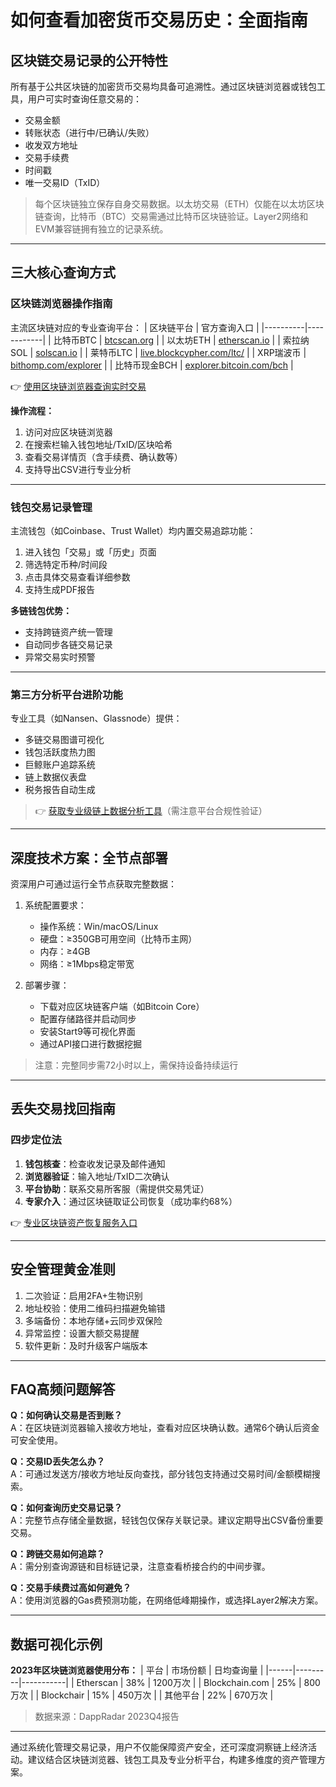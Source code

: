 # 如何查看加密货币交易历史：全面指南

## 区块链交易记录的公开特性
所有基于公共区块链的加密货币交易均具备可追溯性。通过区块链浏览器或钱包工具，用户可实时查询任意交易的：
- 交易金额
- 转账状态（进行中/已确认/失败）
- 收发双方地址
- 交易手续费
- 时间戳
- 唯一交易ID（TxID）

> 每个区块链独立保存自身交易数据。以太坊交易（ETH）仅能在以太坊区块链查询，比特币（BTC）交易需通过比特币区块链验证。Layer2网络和EVM兼容链拥有独立的记录系统。

---

## 三大核心查询方式

### 区块链浏览器操作指南
主流区块链对应的专业查询平台：
| 区块链平台 | 官方查询入口 |
|----------|------------|
| 比特币BTC | [btcscan.org](https://btcscan.org) |
| 以太坊ETH | [etherscan.io](https://etherscan.io) |
| 索拉纳SOL | [solscan.io](https://solscan.io) |
| 莱特币LTC | [live.blockcypher.com/ltc/](https://live.blockcypher.com/ltc/) |
| XRP瑞波币 | [bithomp.com/explorer](https://bithomp.com/explorer) |
| 比特币现金BCH | [explorer.bitcoin.com/bch](https://explorer.bitcoin.com/bch) |

👉 [使用区块链浏览器查询实时交易](https://bit.ly/okx_welcome)

**操作流程：**
1. 访问对应区块链浏览器
2. 在搜索栏输入钱包地址/TxID/区块哈希
3. 查看交易详情页（含手续费、确认数等）
4. 支持导出CSV进行专业分析

---

### 钱包交易记录管理
主流钱包（如Coinbase、Trust Wallet）均内置交易追踪功能：
1. 进入钱包「交易」或「历史」页面
2. 筛选特定币种/时间段
3. 点击具体交易查看详细参数
4. 支持生成PDF报告

**多链钱包优势：**
- 支持跨链资产统一管理
- 自动同步各链交易记录
- 异常交易实时预警

---

### 第三方分析平台进阶功能
专业工具（如Nansen、Glassnode）提供：
- 多链交易图谱可视化
- 钱包活跃度热力图
- 巨鲸账户追踪系统
- 链上数据仪表盘
- 税务报告自动生成

> 👉 [获取专业级链上数据分析工具](https://bit.ly/okx_welcome)（需注意平台合规性验证）

---

## 深度技术方案：全节点部署
资深用户可通过运行全节点获取完整数据：
1. 系统配置要求：
   - 操作系统：Win/macOS/Linux
   - 硬盘：≥350GB可用空间（比特币主网）
   - 内存：≥4GB
   - 网络：≥1Mbps稳定带宽

2. 部署步骤：
   - 下载对应区块链客户端（如Bitcoin Core）
   - 配置存储路径并启动同步
   - 安装Start9等可视化界面
   - 通过API接口进行数据挖掘

> 注意：完整同步需72小时以上，需保持设备持续运行

---

## 丢失交易找回指南

### 四步定位法
1. **钱包核查**：检查收发记录及邮件通知
2. **浏览器验证**：输入地址/TxID二次确认
3. **平台协助**：联系交易所客服（需提供交易凭证）
4. **专家介入**：通过区块链取证公司恢复（成功率约68%）

👉 [专业区块链资产恢复服务入口](https://bit.ly/okx_welcome)

---

## 安全管理黄金准则
1. 二次验证：启用2FA+生物识别
2. 地址校验：使用二维码扫描避免输错
3. 多端备份：本地存储+云同步双保险
4. 异常监控：设置大额交易提醒
5. 软件更新：及时升级客户端版本

---

## FAQ高频问题解答

**Q：如何确认交易是否到账？**  
A：在区块链浏览器输入接收方地址，查看对应区块确认数。通常6个确认后资金可安全使用。

**Q：交易ID丢失怎么办？**  
A：可通过发送方/接收方地址反向查找，部分钱包支持通过交易时间/金额模糊搜索。

**Q：如何查询历史交易记录？**  
A：完整节点存储全量数据，轻钱包仅保存关联记录。建议定期导出CSV备份重要交易。

**Q：跨链交易如何追踪？**  
A：需分别查询源链和目标链记录，注意查看桥接合约的中间步骤。

**Q：交易手续费过高如何避免？**  
A：使用浏览器的Gas费预测功能，在网络低峰期操作，或选择Layer2解决方案。

---

## 数据可视化示例

**2023年区块链浏览器使用分布：**
| 平台 | 市场份额 | 日均查询量 |
|------|---------|-----------|
| Etherscan | 38% | 1200万次 |
| Blockchain.com | 25% | 800万次 |
| Blockchair | 15% | 450万次 |
| 其他平台 | 22% | 670万次 |

> 数据来源：DappRadar 2023Q4报告

---

通过系统化管理交易记录，用户不仅能保障资产安全，还可深度洞察链上经济活动。建议结合区块链浏览器、钱包工具及专业分析平台，构建多维度的资产管理方案。